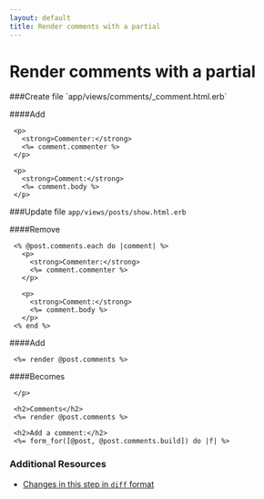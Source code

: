 ```yaml
---
layout: default
title: Render comments with a partial
---
```


<h1 id="main">Render comments with a partial</h1>
###Create file `app/views/comments/_comment.html.erb`

####Add
```
 <p>
   <strong>Commenter:</strong>
   <%= comment.commenter %>
 </p>
 
 <p>
   <strong>Comment:</strong>
   <%= comment.body %>
 </p>
```


###Update file `app/views/posts/show.html.erb`

####Remove
```
 <% @post.comments.each do |comment| %>
   <p>
     <strong>Commenter:</strong>
     <%= comment.commenter %>
   </p>
 
   <p>
     <strong>Comment:</strong>
     <%= comment.body %>
   </p>
 <% end %>
```


####Add
```
 <%= render @post.comments %>
```


####Becomes
```
 </p>
 
 <h2>Comments</h2>
 <%= render @post.comments %>
 
 <h2>Add a comment:</h2>
 <%= form_for([@post, @post.comments.build]) do |f| %>

```



### Additional Resources

* [Changes in this step in `diff` format](https://github.com/software-academy/rails_getting_started_bdd/commit/2f6a234efd9cbc104b9bba1ed5d4a90ac881f8ef)

